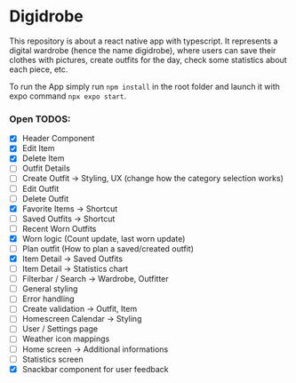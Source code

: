 # Digidrobe

This repository is about a react native app with typescript. It represents a digital wardrobe (hence the name digidrobe), where users can save their clothes with pictures, create outfits for the day, check some statistics about each piece, etc.

To run the App simply run `npm install` in the root folder and launch it with expo command `npx expo start`.

### Open TODOS:

- [x] Header Component
- [x] Edit Item
- [x] Delete Item
- [ ] Outfit Details
- [ ] Create Outfit -> Styling, UX (change how the category selection works)
- [ ] Edit Outfit
- [ ] Delete Outfit
- [x] Favorite Items -> Shortcut
- [ ] Saved Outfits -> Shortcut
- [ ] Recent Worn Outfits
- [x] Worn logic (Count update, last worn update)
- [ ] Plan outfit (How to plan a saved/created outfit)
- [x] Item Detail -> Saved Outfits
- [ ] Item Detail -> Statistics chart
- [ ] Filterbar / Search -> Wardrobe, Outfitter
- [ ] General styling
- [ ] Error handling
- [ ] Create validation -> Outfit, Item
- [ ] Homescreen Calendar -> Styling
- [ ] User / Settings page
- [ ] Weather icon mappings
- [ ] Home screen -> Additional informations
- [ ] Statistics screen
- [x] Snackbar component for user feedback
